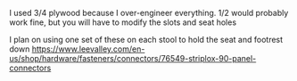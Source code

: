 I used 3/4 plywood because I over-engineer everything.  1/2 would probably work fine, but you will have to modify the slots and seat holes

I plan on using one set of these on each stool to hold the seat and footrest down https://www.leevalley.com/en-us/shop/hardware/fasteners/connectors/76549-striplox-90-panel-connectors
